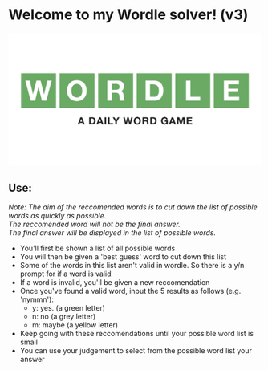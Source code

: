 # Welcome to my Wordle solver! (v3)

![](wordle_logo.png)

## Use:

_Note: The aim of the reccomended words is to cut down the list of possible words as quickly as possible. \
The reccomended word will not be the final answer. \
The final answer will be displayed in the list of possible words._

- You'll first be shown a list of all possible words
- You will then be given a 'best guess' word to cut down this list
- Some of the words in this list aren't valid in wordle. So there is a y/n prompt for if a word is valid
- If a word is invalid, you'll be given a new reccomendation
- Once you've found a valid word, input the 5 results as follows (e.g. 'nymmn'):
  - y: yes. (a green letter)
  - n: no (a grey letter)
  - m: maybe (a yellow letter)
- Keep going with these reccomendations until your possible word list is small
- You can use your judgement to select from the possible word list your answer
